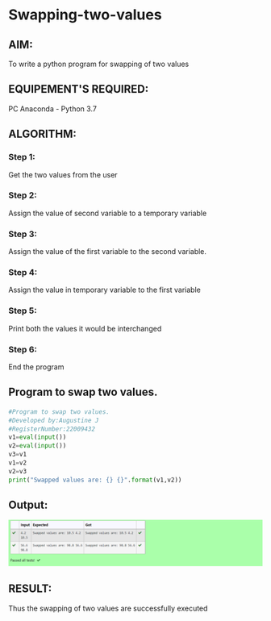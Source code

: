 # Swapping-two-values
## AIM:
To write a python program for swapping of two values
## EQUIPEMENT'S REQUIRED: 
PC
Anaconda - Python 3.7
## ALGORITHM: 
### Step 1:
Get the two values from the user
### Step 2: 
Assign the value of second variable to a temporary variable 
### Step 3: 
Assign the value of the first variable to the second variable.
### Step 4:  
Assign the value in temporary variable to the first variable
### Step 5: 
Print both the values it would be interchanged
### Step 6: 
End the program
## Program to swap two values.
```python
#Program to swap two values.
#Developed by:Augustine J 
#RegisterNumber:22009432
v1=eval(input())
v2=eval(input())
v3=v1
v1=v2
v2=v3
print("Swapped values are: {} {}".format(v1,v2))
```
## Output:
![OUTPUT](/a.png)




## RESULT:
Thus the swapping of two values are successfully executed



